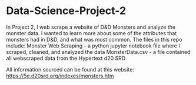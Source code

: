 # Data-Science-Project-2
In Project 2, I web scrape a website of D&amp;D Monsters and analyze the monster data.
I wanted to learn more about some of the attributes that monsters had in D&D, and what was most common.
The files in this repo include:
Monster Web Scraping - a python jupyter notebook file where I scraped, cleaned, and analyzed the data
MonsterData.csv - a file contained all webscraped data from the Hypertext d20 SRD

All information sourced can be found at this website: https://5e.d20srd.org/indexes/monsters.htm

